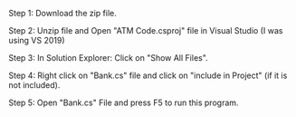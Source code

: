 Step 1: Download the zip file.

Step 2: Unzip file and Open "ATM Code.csproj" file in Visual Studio (I was using VS 2019)

Step 3: In Solution Explorer: Click on "Show All Files".

Step 4: Right click on "Bank.cs" file and click on "include in Project" (if it is not included).

Step 5: Open "Bank.cs" File and press F5 to run this program.
